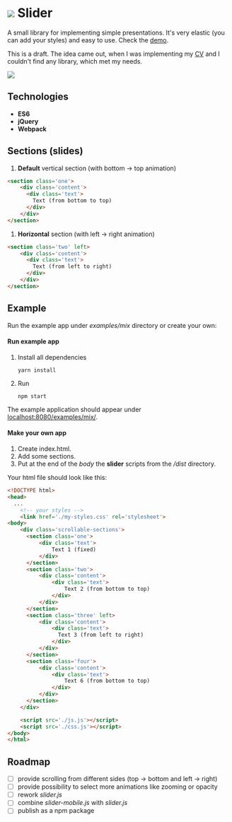 # <img src="https://github.com/katarzyna-dusza/dotfiles/blob/master/repo-images/favicon.ico"> Slider

A small library for implementing simple presentations. It's very elastic (you can add your styles) and easy to use. Check the [demo]().

This is a draft. The idea came out, when I was implementing my [CV](https://katarzyna-dusza.github.io/) and I couldn't find any library, which met my needs.

<img src="https://github.com/katarzyna-dusza/dotfiles/blob/master/repo-images/recording.gif">

## Technologies
- **ES6**
- **jQuery**
- **Webpack**

## Sections (slides)
1. **Default** vertical section (with bottom -> top animation)
```html
<section class='one'>
    <div class='content'>
      <div class='text'>
        Text (from bottom to top)
      </div>
    </div>
</section>
```

1. **Horizontal** section (with left -> right animation)
```html
<section class='two' left>
    <div class='content'>
      <div class='text'>
        Text (from left to right)
      </div>
    </div>
</section>
```

## Example

Run the example app under _examples/mix_ directory or create your own:

#### Run example app
1. Install all dependencies
    ```shell
    yarn install
    ```

2. Run
    ```shell
    npm start
    ```
The example application should appear under [localhost:8080/examples/mix/](localhost:8080/examples/mix/).

#### Make your own app

1. Create index.html.
2. Add some sections.
3. Put at the end of the _body_ the **slider** scripts from the _/dist_ directory.

Your html file should look like this:
```html
<!DOCTYPE html>
<head>
  ...
    <!-- your styles -->
    <link href='./my-styles.css' rel='stylesheet'>
<body>
    <div class='scrollable-sections'>
      <section class='one'>
          <div class='text'>
              Text 1 (fixed)
          </div>
      </section>
      <section class='two'>
          <div class='content'>
              <div class='text'>
                  Text 2 (from bottom to top)
              </div>
          </div>
      </section>
      <section class='three' left>
          <div class='content'>
              <div class='text'>
                Text 3 (from left to right)
              </div>
          </div>
      </section>
      <section class='four'>
          <div class='content'>
              <div class='text'>
                  Text 6 (from bottom to top)
              </div>
          </div>
      </section>
    </div>

    <script src='./js.js'></script>
    <script src='./css.js'></script>
</body>
</html>
```

## Roadmap
- [ ] provide scrolling from different sides (top -> bottom and left -> right)
- [ ] provide possibility to select more animations like zooming or opacity
- [ ] rework _slider.js_
- [ ] combine _slider-mobile.js_ with _slider.js_
- [ ] publish as a npm package
